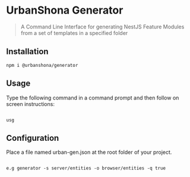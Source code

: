 # UrbanShona Generator

> A Command Line Interface for generating NestJS Feature Modules from a set of templates in a specified folder

## Installation

```shell
npm i @urbanshona/generator
```

## Usage
Type the following command in a command prompt and then follow on screen instructions:
```shell

usg

```

## Configuration
Place a file named urban-gen.json at the root folder of your project.
```shell

e.g generator -s server/entities -o browser/entities -q true

```